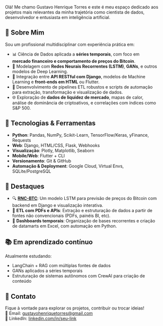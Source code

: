 Olá! Me chamo Gustavo Henrique Torres e este é meu espaço dedicado aos projetos mais relevantes da minha trajetória como cientista de dados, desenvolvedor e entusiasta em inteligência artificial.

## 🚀 Sobre Mim

Sou um profissional multidisciplinar com experiência prática em:

- 📊 Ciência de Dados aplicada a **séries temporais**, com foco em **mercado financeiro e comportamento de preços do Bitcoin**.
- 🤖 Modelagem com **Redes Neurais Recorrentes (LSTM)**, **GANs**, e outros modelos de Deep Learning.
- 🧩 Integração entre **API RESTful com Django**, modelos de Machine Learning e **front-ends em HTML** ou Flutter.
- 🧪 Desenvolvimento de pipelines ETL robustos e scripts de automação para extração, transformação e visualização de dados.
- 🌐 Exploração de **dados de liquidez de mercado**, mapas de calor, análise de dominância de criptoativos, e correlações com índices como S&P 500.

## 🧠 Tecnologias & Ferramentas

- **Python**: Pandas, NumPy, Scikit-Learn, TensorFlow/Keras, yFinance, Requests
- **Web**: Django, HTML/CSS, Flask, Webhooks
- **Visualização**: Plotly, Matplotlib, Seaborn
- **Mobile/Web**: Flutter + CLI
- **Versionamento**: Git & GitHub
- **Automação & Deployment**: Google Cloud, Virtual Envs, SQLite/PostgreSQL

## 🌟 Destaques

- 🔍 **[RNC-BTC](https://github.com/seu-usuario/RNC-BTC)**: Um modelo LSTM para previsão de preços do Bitcoin com backend em Django e visualização interativa.
- 📁 **ETL com PDFs e APIs**: Extração e estruturação de dados a partir de fontes não convencionais (PDFs, painéis BI, etc).
- 📅 **Dashboards temporais**: Organização de bases recorrentes e criação de datamarts em Excel, com automação em Python.

## 📚 Em aprendizado contínuo

Atualmente estudando:

- LangChain + RAG com múltiplas fontes de dados
- GANs aplicados a séries temporais
- Estruturação de sistemas autônomos com CrewAI para criação de conteúdo

## 💬 Contato

Fique à vontade para explorar os projetos, contribuir ou trocar ideias!  
📧 Email: gustavohenriquetorres@gmail.com  
🔗 LinkedIn: [linkedin.com/in/seu-link](https://linkedin.com/in/seu-link)
